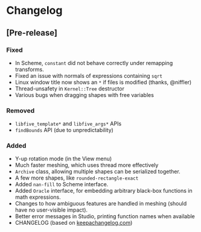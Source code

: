# Changelog

## [Pre-release]
### Fixed
- In Scheme, `constant` did not behave correctly under remapping transforms.
- Fixed an issue with normals of expressions containing `sqrt`
- Linux window title now shows an `*` if files is modified (thanks, @niffler)
- Thread-unsafety in `Kernel::Tree` destructor
- Various bugs when dragging shapes with free variables
### Removed
- `libfive_template*` and `libfive_args*` APIs
- `findBounds` API (due to unpredictability)
### Added
- Y-up rotation mode (in the View menu)
- Much faster meshing, which uses thread more effectively
- `Archive` class, allowing multiple shapes can be serialized together.
- A few more shapes, like `rounded-rectangle-exact`
- Added `nan-fill` to Scheme interface.
- Added `Oracle` interface, for embedding arbitrary black-box functions in math expressions.
- Changes to how ambiguous features are handled in meshing (should have no user-visible impact).
- Better error messages in Studio, printing function names when available
- CHANGELOG (based on [keepachangelog.com](https://keepachangelog.com/en/1.0.0/))
